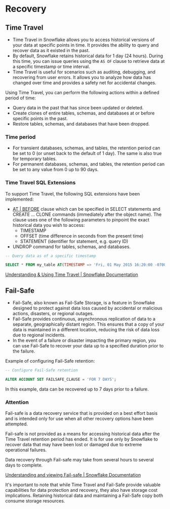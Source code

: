 # Recovery

## Time Travel

- Time Travel in Snowflake allows you to access historical versions of your data at specific points in time. It provides the ability to query and recover data as it existed in the past.
- By default, Snowflake retains historical data for 1 day (24 hours). During this time, you can issue queries using the `AS OF` clause to retrieve data at a specific timestamp or time interval.
- Time Travel is useful for scenarios such as auditing, debugging, and recovering from user errors. It allows you to analyze how data has changed over time and provides a safety net for accidental changes.

Using Time Travel, you can perform the following actions within a defined period of time:

- Query data in the past that has since been updated or deleted.
- Create clones of entire tables, schemas, and databases at or before specific points in the past.
- Restore tables, schemas, and databases that have been dropped.

### Time period

- For transient databases, schemas, and tables, the retention period can be set to 0 (or unset back to the default of 1 day). The same is also true for temporary tables.
- For permanent databases, schemas, and tables, the retention period can be set to any value from 0 up to 90 days.

### Time Travel SQL Extensions

To support Time Travel, the following SQL extensions have been implemented:

- [AT | BEFORE](https://docs.snowflake.com/en/sql-reference/constructs/at-before) clause which can be specified in SELECT statements and CREATE … CLONE commands (immediately after the object name). The clause uses one of the following parameters to pinpoint the exact historical data you wish to access:
    - TIMESTAMP
    - OFFSET (time difference in seconds from the present time)
    - STATEMENT (identifier for statement, e.g. query ID)
- UNDROP command for tables, schemas, and databases.

```sql
-- Query data as of a specific timestamp

SELECT * FROM my_table AT(TIMESTAMP => 'Fri, 01 May 2015 16:20:00 -0700'::timestamp_tz);
```

[Understanding & Using Time Travel | Snowflake Documentation](https://docs.snowflake.com/en/user-guide/data-time-travel)

## Fail-Safe

- Fail-Safe, also known as Fail-Safe Storage, is a feature in Snowflake designed to protect against data loss caused by accidental or malicious actions, disasters, or regional outages.
- Fail-Safe provides continuous, asynchronous replication of data to a separate, geographically distant region. This ensures that a copy of your data is maintained in a different location, reducing the risk of data loss due to regional incidents.
- In the event of a failure or disaster impacting the primary region, you can use Fail-Safe to recover your data up to a specified duration prior to the failure.

Example of configuring Fail-Safe retention:

```sql
-- Configure Fail-Safe retention

ALTER ACCOUNT SET FAILSAFE_CLAUSE = 'FOR 7 DAYS';
```

In this example, data can be recovered up to 7 days prior to a failure.

### Attention

Fail-safe is a data recovery service that is provided on a best effort basis and is intended only for use when all other recovery options have been attempted.

Fail-safe is not provided as a means for accessing historical data after the Time Travel retention period has ended. It is for use only by Snowflake to recover data that may have been lost or damaged due to extreme operational failures.

Data recovery through Fail-safe may take from several hours to several days to complete.

[Understanding and viewing Fail-safe | Snowflake Documentation](https://docs.snowflake.com/en/user-guide/data-failsafe)

It's important to note that while Time Travel and Fail-Safe provide valuable capabilities for data protection and recovery, they also have storage cost implications. Retaining historical data and maintaining a Fail-Safe copy both consume storage resources.
